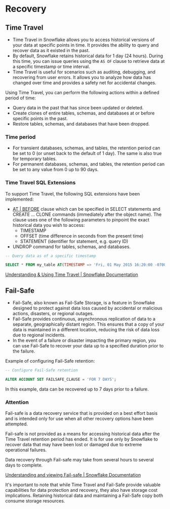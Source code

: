 # Recovery

## Time Travel

- Time Travel in Snowflake allows you to access historical versions of your data at specific points in time. It provides the ability to query and recover data as it existed in the past.
- By default, Snowflake retains historical data for 1 day (24 hours). During this time, you can issue queries using the `AS OF` clause to retrieve data at a specific timestamp or time interval.
- Time Travel is useful for scenarios such as auditing, debugging, and recovering from user errors. It allows you to analyze how data has changed over time and provides a safety net for accidental changes.

Using Time Travel, you can perform the following actions within a defined period of time:

- Query data in the past that has since been updated or deleted.
- Create clones of entire tables, schemas, and databases at or before specific points in the past.
- Restore tables, schemas, and databases that have been dropped.

### Time period

- For transient databases, schemas, and tables, the retention period can be set to 0 (or unset back to the default of 1 day). The same is also true for temporary tables.
- For permanent databases, schemas, and tables, the retention period can be set to any value from 0 up to 90 days.

### Time Travel SQL Extensions

To support Time Travel, the following SQL extensions have been implemented:

- [AT | BEFORE](https://docs.snowflake.com/en/sql-reference/constructs/at-before) clause which can be specified in SELECT statements and CREATE … CLONE commands (immediately after the object name). The clause uses one of the following parameters to pinpoint the exact historical data you wish to access:
    - TIMESTAMP
    - OFFSET (time difference in seconds from the present time)
    - STATEMENT (identifier for statement, e.g. query ID)
- UNDROP command for tables, schemas, and databases.

```sql
-- Query data as of a specific timestamp

SELECT * FROM my_table AT(TIMESTAMP => 'Fri, 01 May 2015 16:20:00 -0700'::timestamp_tz);
```

[Understanding & Using Time Travel | Snowflake Documentation](https://docs.snowflake.com/en/user-guide/data-time-travel)

## Fail-Safe

- Fail-Safe, also known as Fail-Safe Storage, is a feature in Snowflake designed to protect against data loss caused by accidental or malicious actions, disasters, or regional outages.
- Fail-Safe provides continuous, asynchronous replication of data to a separate, geographically distant region. This ensures that a copy of your data is maintained in a different location, reducing the risk of data loss due to regional incidents.
- In the event of a failure or disaster impacting the primary region, you can use Fail-Safe to recover your data up to a specified duration prior to the failure.

Example of configuring Fail-Safe retention:

```sql
-- Configure Fail-Safe retention

ALTER ACCOUNT SET FAILSAFE_CLAUSE = 'FOR 7 DAYS';
```

In this example, data can be recovered up to 7 days prior to a failure.

### Attention

Fail-safe is a data recovery service that is provided on a best effort basis and is intended only for use when all other recovery options have been attempted.

Fail-safe is not provided as a means for accessing historical data after the Time Travel retention period has ended. It is for use only by Snowflake to recover data that may have been lost or damaged due to extreme operational failures.

Data recovery through Fail-safe may take from several hours to several days to complete.

[Understanding and viewing Fail-safe | Snowflake Documentation](https://docs.snowflake.com/en/user-guide/data-failsafe)

It's important to note that while Time Travel and Fail-Safe provide valuable capabilities for data protection and recovery, they also have storage cost implications. Retaining historical data and maintaining a Fail-Safe copy both consume storage resources.
